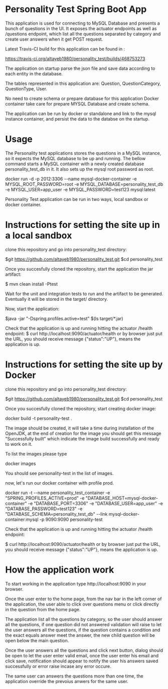 # Personality Test Spring Boot App
This application is used for connecting to MySQL Database and presents a bunch of questions in the UI. It exposes the actuator endpoints as well as /questions endpoint, which list all the questions separated by category and create user answers when it get POST request.

Latest Travis-CI build for this application can be found in :

https://travis-ci.org/altayeb1980/personality_test/builds/468753273


The application on startup parse the json file and save data according to each entity in the database.

The tables represented in this application are: Question, QuestionCategory, QuestionType, User.

No need to create schema or prepare database for this application Docker container take care for prepare MYSQL Database and create schema.

The application can be run by docker or standalone and link to the mysql instance container, and persist the data to the databse on the startup.

# Usage
The Personality test applications stores the questions in a MySQL instance, so it expects the MySQL database to be up and running. The bellow command starts a MySQL container with a newly created database personality_test_db in it. It also sets up the mysql root password as root.

docker run -d -p 2012:3306 --name mysql-docker-container -e MYSQL_ROOT_PASSWORD=root -e MYSQL_DATABASE=personality_test_db -e MYSQL_USER=app_user -e MYSQL_PASSWORD=test123  mysql:latest

Personality Test application can be run in two ways, local sandbox or docker container.

# Instructions for setting the site up in a local sandbox

clone this repository and go into personality_test directory:

$git https://github.com/altayeb1980/personality_test.git $cd personality_test

Once you succesfully cloned the repository, start the application the jar artifact:

$ mvn clean install -Ptest

Wait for the unit and integration tests to run and the artifact to be generated. Eventually it will be stored in the target/ directory.

Now, start the application:

$java -jar "-Dspring.profiles.active=test"  $(ls target/*.jar)

Check that the application is up and running hitting the actuator /health endpoint:
$ curl http://localhost:9090/actuator/health or by browser just put the URL, you should receive message {"status":"UP"}, means the application is up.


# Instructions for setting the site up by Docker

clone this repository and go into personality_test directory:

$git https://github.com/altayeb1980/personality_test.git $cd personality_test

Once you succesfully cloned the repository, start creating docker image:

docker build -t personality-test .

The image should be created, it will take a time during installation of the OpenJDK, at the end of creation for the image you should get this message "Successfully built" which indicate the image build successfully and ready to work on it.

To list the images please type 

docker images

You should see personality-test in the list of images.

now, let's run our docker container with profile prod.

docker run -t --name personality_test_container -e "SPRING_PROFILES_ACTIVE=prod" -e "DATABASE_HOST=mysql-docker-container" -e "DATABASE_PORT=3306" -e "DATABASE_USER=app_user" -e "DATABASE_PASSWORD=test123" -e "DATABASE_SCHEMA=personality_test_db"  --link mysql-docker-container:mysql -p 9090:9090 personality-test


Check that the application is up and running hitting the actuator /health endpoint:

$ curl http://localhost:9090/actuator/health or by browser just put the URL, you should receive message {"status":"UP"}, means the application is up.

# How the application work
To start working in the application type http://localhost:9090 in your browser.

Once the user enter to the home page, from the nav bar in the left corner of the application, the user able to click over questions menu or click directly in the question from the home page.

The application list all the questions by category, so the user should answer all the questions, if one question did not answered validation will raise to let the user answers all the questions, if the question contains a condition and the exact equals answer meet the answer, the new child question will be open below the main question.

Once the user answers all the questions and click next button, dialog should be open to let the user enter valid email, once the user enter his email and click save, notification should appear to notify the user his answers saved successfully or error raise incase any error occure.

The same user can answers the questions more than one time, the application override the prevoius anwers for the same user.

